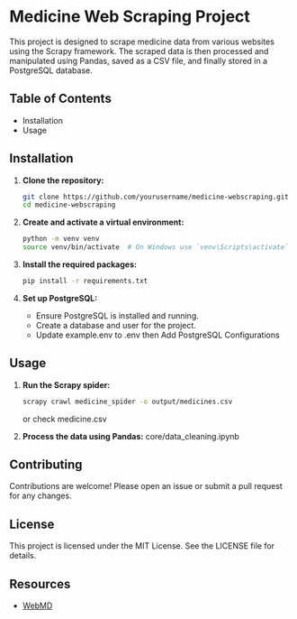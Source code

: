 # Medicine Web Scraping Project

This project is designed to scrape medicine data from various websites using the Scrapy framework. The scraped data is then processed and manipulated using Pandas, saved as a CSV file, and finally stored in a PostgreSQL database.

## Table of Contents

- Installation
- Usage

## Installation

1. **Clone the repository:**
    ```bash
    git clone https://github.com/yourusername/medicine-webscraping.git
    cd medicine-webscraping
    ```

2. **Create and activate a virtual environment:**
    ```bash
    python -m venv venv
    source venv/bin/activate  # On Windows use `venv\Scripts\activate`
    ```

3. **Install the required packages:**
    ```bash
    pip install -r requirements.txt
    ```

4. **Set up PostgreSQL:**
    - Ensure PostgreSQL is installed and running.
    - Create a database and user for the project.
    - Update example.env to .env then Add PostgreSQL Configurations

## Usage

1. **Run the Scrapy spider:**
    ```bash
    scrapy crawl medicine_spider -o output/medicines.csv
    ```
    or
   check medicine.csv

3. **Process the data using Pandas:**
    core/data_cleaning.ipynb

   

## Contributing

Contributions are welcome! Please open an issue or submit a pull request for any changes.

## License

This project is licensed under the MIT License. See the LICENSE file for details.

## Resources 

- [WebMD](https://www.webmd.com/drugs/2/alpha/a)



